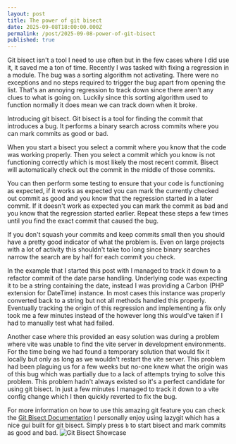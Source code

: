 ```yaml
---
layout: post
title: The power of git bisect
date: 2025-09-08T18:00:00.000Z
permalink: /post/2025-09-08-power-of-git-bisect
published: true
---
```


Git bisect isn't a tool I need to use often but in the few cases where I did use it, it saved me a ton of time.
Recently I was tasked with fixing a regression in a module.
The bug was a sorting algorithm not activating.
There were no exceptions and no steps required to trigger the bug apart from opening the list.
That's an annoying regression to track down since there aren't any clues to what is going on.
Luckily since this sorting algorithm used to function normally it does mean we can track down when it broke.

Introducing git bisect.
Git bisect is a tool for finding the commit that introduces a bug.
It performs a binary search across commits where you can mark commits as good or bad.

When you start a bisect you select a commit where you know that the code was working properly.
Then you select a commit which you know is not functioning correctly which is most likely the most recent commit.
Bisect will automatically check out the commit in the middle of those commits.

You can then perform some testing to ensure that your code is functioning as expected, if it works as expected you can mark the currently checked out commit as good and you know that the regression started in a later commit.
If it doesn't work as expected you can mark the commit as bad and you know that the regression started earlier.
Repeat these steps a few times until you find the exact commit that caused the bug.

If you don't squash your commits and keep commits small then you should have a pretty good indicator of what the problem is.
Even on large projects with a lot of activity this shouldn't take too long since binary searches narrow the search are by half for each commit you check.

In the example that I started this post with I managed to track it down to a refactor commit of the date parse handling.
Underlying code was expecting it to be a string containing the date, instead I was providing a Carbon (PHP extension for DateTime) instance.
In most cases this instance was properly converted back to a string but not all methods handled this properly.
Eventually tracking the origin of this regression and implementing a fix only took me a few minutes instead of the however long this would've taken if I had to manually test what had failed.

Another case where this provided an easy solution was during a problem where vite was unable to find the vite server in development environments.
For the time being we had found a temporary solution that would fix it locally but only as long as we wouldn't restart the vite server.
This problem had been plaguing us for a few weeks but no-one knew what the origin was of this bug which was partially due to a lack of attempts trying to solve this problem.
This problem hadn't always existed so it's a perfect candidate for using git bisect.
In just a few minutes I managed to track it down to a vite config change which I then quickly reverted to fix the bug.

For more information on how to use this amazing git feature you can check the [Git Bisect Documentation](https://git-scm.com/docs/git-bisect)
I personally enjoy using lazygit which has a nice gui built for git bisect.
Simply press `b` to start bisect and mark commits as good and bad.
![Git Bisect Showcase](https://github.com/jesseduffield/lazygit/raw/assets/demo/bisect-compressed.gif)